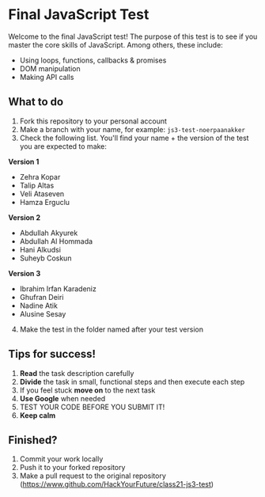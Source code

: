 # Final JavaScript Test

Welcome to the final JavaScript test! The purpose of this test is to see if you master the core skills of
JavaScript. Among others, these include:

- Using loops, functions, callbacks & promises
- DOM manipulation
- Making API calls

## What to do

1. Fork this repository to your personal account
2. Make a branch with your name, for example: `js3-test-noerpaanakker`
3. Check the following list. You'll find your name + the version of the test you are expected to make:

**Version 1**

- Zehra Kopar
- Talip Altas
- Veli Ataseven
- Hamza Erguclu

**Version 2**

- Abdullah Akyurek
- Abdullah Al Hommada
- Hani Alkudsi
- Suheyb Coskun

**Version 3**

- Ibrahim Irfan Karadeniz
- Ghufran Deiri
- Nadine Atik
- Alusine Sesay

4. Make the test in the folder named after your test version

## Tips for success!

1. **Read** the task description carefully
2. **Divide** the task in small, functional steps and then execute each step
3. If you feel stuck **move on** to the next task
4. **Use Google** when needed
5. TEST YOUR CODE BEFORE YOU SUBMIT IT!
6. **Keep calm**

## Finished?

1. Commit your work locally
2. Push it to your forked repository
3. Make a pull request to the original repository (https://www.github.com/HackYourFuture/class21-js3-test)
